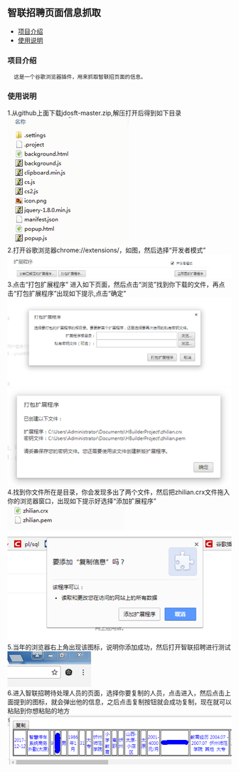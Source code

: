## 智联招聘页面信息抓取
* [项目介绍](#项目介绍)
* [使用说明](#使用说明)
### 项目介绍
	  这是一个谷歌浏览器插件，用来抓取智联招页面的信息。
### 使用说明
1.从github上面下载jdosft-master.zip,解压打开后得到如下目录<br>
![1.png](https://github.com/Hanyu-Harden/jdosft/blob/master/picture/1.png)<br>
2.打开谷歌浏览器chrome://extensions/，如图，然后选择“开发者模式”<br>
![2.png](https://github.com/Hanyu-Harden/jdosft/blob/master/picture/2.png)<br>
3.点击“打包扩展程序” 进入如下页面，然后点击“浏览”找到你下载的文件，再点击“打包扩展程序”出现如下提示,点击“确定”<br>
![3.png](https://github.com/Hanyu-Harden/jdosft/blob/master/picture/3.png)<br>
![4.png](https://github.com/Hanyu-Harden/jdosft/blob/master/picture/4.png)<br>
4.找到你文件所在是目录，你会发现多出了两个文件，然后把zhilian.crx文件拖入你的浏览器窗口，出现如下提示好选择“添加扩展程序”<br>
![5.png](https://github.com/Hanyu-Harden/jdosft/blob/master/picture/5.png)<br>
![6.png](https://github.com/Hanyu-Harden/jdosft/blob/master/picture/6.png)<br>
5.当年的浏览器右上角出现该图标，说明你添加成功，然后打开智联招聘进行测试<br>
![7.png](https://github.com/Hanyu-Harden/jdosft/blob/master/picture/7.png)<br>
6.进入智联招聘待处理人员的页面，选择你要复制的人员，点击进入，然后点击上面提到的图标，就会弹出他的信息，之后点击复制按钮就会成功复制，现在就可以粘贴到你想粘贴的地方<br>
![8.png](https://github.com/Hanyu-Harden/jdosft/blob/master/picture/8.png)<br>
